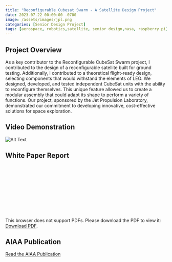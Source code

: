 ```yaml
---
title: "Reconfigurable Cubesat Swarm - A Satellite Design Project"
date: 2023-07-22 00:00:00 -0700
image: /assets/images/jpl.png
categories: [Senior Design Project]
tags: [aerospace, robotics,satellite, senior design,nasa, raspberry pi]     # TAG names should always be lowercase
---
```


## Project Overview
As a key contributor to the Reconfigurable CubeSat Swarm project, I contributed to the design of a reconfigurable satellite built for ground testing. Additionally, I contributed to a theoretical flight-ready design, selecting components that would withstand the elements of LEO. We designed, developed, and tested independent CubeSat units with the ability to reconfigure themselves. This unique feature allowed us to create a modular assembly that could adapt its shape to perform a variety of functions. Our project, sponsored by the Jet Propulsion Laboratory, demonstrated our commitment to developing innovative, cost-effective solutions for space exploration.

## Video Demonstration
![Alt Text](https://media2.giphy.com/media/v1.Y2lkPTc5MGI3NjExZ2ZyZ2dmN2wwam1xcmY5eHI1djBzZzJvcmppMTRrb2VuZWN3dnd2cyZlcD12MV9pbnRlcm5hbF9naWZfYnlfaWQmY3Q9Zw/DwtD6C96qx4H9CBwmZ/giphy.gif)


## White Paper Report
<object data="https://www.colorado.edu/mechanical/sites/default/files/attached-files/team3_jpl_whitepaper.pdf" width="700px" height="700px">
    <embed src="https://www.colorado.edu/mechanical/sites/default/files/attached-files/team3_jpl_whitepaper.pdf">
        <p>This browser does not support PDFs. Please download the PDF to view it: <a href="http://yoursite.com/the.pdf">Download PDF</a>.</p>
    </embed>
</object>

## AIAA Publication
[Read the AIAA Publication](https://arc.aiaa.org/doi/10.2514/6.2022-0845)
